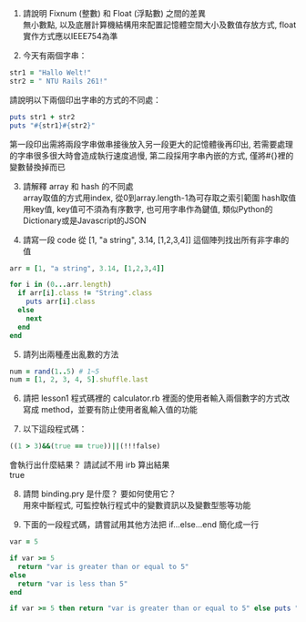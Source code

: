 1. 請說明 Fixnum (整數) 和 Float (浮點數) 之間的差異  
  無小數點, 以及底層計算機結構用來配置記憶體空間大小及數值存放方式, float實作方式應以IEEE754為準

2. 今天有兩個字串：
  ```ruby 
  str1 = "Hallo Welt!" 
  str2 = " NTU Rails 261!"
  ```
請說明以下兩個印出字串的方式的不同處：
  ```ruby
  puts str1 + str2
  puts "#{str1}#{str2}"
  ```  
  第一段印出需將兩段字串做串接後放入另一段更大的記憶體後再印出, 若需要處理的字串很多很大時會造成執行速度過慢, 第二段採用字串內嵌的方式, 僅將#{}裡的變數替換掉而已

3. 請解釋 array 和 hash 的不同處  
  array取值的方式用index, 從0到array.length-1為可存取之索引範圍
  hash取值用key值, key值可不須為有序數字, 也可用字串作為鍵值,
  類似Python的Dictionary或是Javascript的JSON

4. 請寫一段 code 從 [1, "a string", 3.14, [1,2,3,4]] 這個陣列找出所有非字串的值
  ```ruby
  arr = [1, "a string", 3.14, [1,2,3,4]]
  
  for i in (0...arr.length)
    if arr[i].class != "String".class
      puts arr[i].class
    else
      next
    end
  end
  ```

5. 請列出兩種產出亂數的方法
  ```ruby
  num = rand(1..5) # 1~5
  num = [1, 2, 3, 4, 5].shuffle.last
  ```

6. 請把 lesson1 程式碼裡的 calculator.rb 裡面的使用者輸入兩個數字的方式改寫成 method，並要有防止使用者亂輸入值的功能


7. 以下這段程式碼：
  ```ruby
  ((1 > 3)&&(true == true))||(!!!false)
  ```
  會執行出什麼結果？ 請試試不用 irb 算出結果  
  true

8. 請問 binding.pry 是什麼？ 要如何使用它？  
  用來中斷程式, 可監控執行程式中的變數資訊以及變數型態等功能

9. 下面的一段程式碼，請嘗試用其他方法把 if...else...end 簡化成一行

  ```ruby
  var = 5

  if var >= 5
  	return "var is greater than or equal to 5"
  else
  	return "var is less than 5"
  end
  ```
  
  ```ruby
  if var >= 5 then return "var is greater than or equal to 5" else puts "var is less than 5" end
  ```

